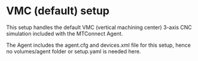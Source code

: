 # VMC (default) setup

This setup handles the default VMC (vertical machining center) 3-axis CNC simulation included with the MTConnect Agent.

The Agent includes the agent.cfg and devices.xml file for this setup, hence no volumes/agent folder or setup.yaml is needed here.
